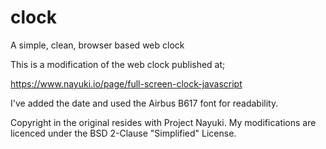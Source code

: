 # clock
A simple, clean, browser based web clock

This is a modification of the web clock published at;

https://www.nayuki.io/page/full-screen-clock-javascript

I've added the date and used the Airbus B617 font for readability.

Copyright in the original resides with Project Nayuki.  My modifications are licenced under 
the BSD 2-Clause "Simplified" License.


